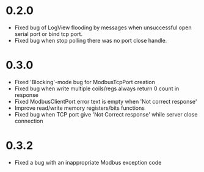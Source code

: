 # 0.2.0

* Fixed bug of LogView flooding by messages when unsuccessful open serial port or bind tcp port.
* Fixed bug when stop polling there was no port close handle.

# 0.3.0

* Fixed 'Blocking'-mode bug for ModbusTcpPort creation
* Fixed bug when write multiple coils/regs always return 0 count in response
* Fixed ModbusClientPort error text is empty when 'Not correct response'
* Improve read/write memory registers/bits functions
* Fixed bug when TCP port give 'Not Correct response' while server close connection

# 0.3.2

* Fixed a bug with an inappropriate Modbus exception code

